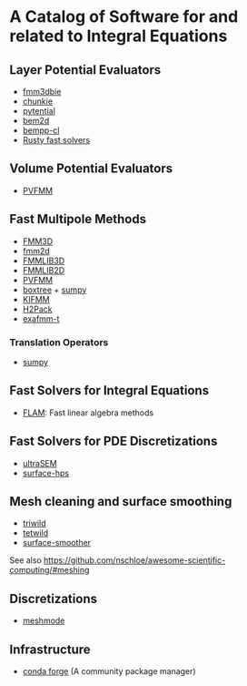 # A Catalog of Software for and related to Integral Equations

## Layer Potential Evaluators

- [fmm3dbie](https://github.com/fastalgorithms/fmm3dbie)
- [chunkie](https://github.com/fastalgorithms/chunkie)
- [pytential](https://github.com/inducer/pytential/)
- [bem2d](https://github.com/tbetcke/bem2d)
- [bempp-cl](https://bempp.com/)
- [Rusty fast solvers](https://github.com/rusty-fast-solvers)

## Volume Potential Evaluators

- [PVFMM](https://github.com/dmalhotra/pvfmm)

## Fast Multipole Methods

- [FMM3D](https://github.com/flatironinstitute/FMM3D)
- [fmm2d](https://github.com/flatironinstitute/fmm2d)
- [FMMLIB3D](https://github.com/zgimbutas/fmmlib3d)
- [FMMLIB2D](https://github.com/zgimbutas/fmmlib2d)
- [PVFMM](https://github.com/dmalhotra/pvfmm)
- [boxtree](https://github.com/inducer/boxtree/) + [sumpy](https://github.com/inducer/sumpy)
- [KIFMM](http://www.harperlangston.com/kifmm3d/documentation/index.html)
- [H2Pack](https://github.com/scalable-matrix/H2Pack)
- [exafmm-t](https://github.com/exafmm/exafmm-t)

### Translation Operators
- [sumpy](https://github.com/inducer/sumpy)

## Fast Solvers for Integral Equations
- [FLAM](https://github.com/klho/FLAM): Fast linear algebra methods

## Fast Solvers for PDE Discretizations
- [ultraSEM](https://github.com/danfortunato/ultraSEM)
- [surface-hps](https://github.com/danfortunato/surface-hps)

## Mesh cleaning and surface smoothing
- [triwild](https://github.com/wildmeshing/TriWild)
- [tetwild](https://github.com/Yixin-Hu/TetWild)
- [surface-smoother](https://github.com/fastalgorithms/smooth-surface/)

See also https://github.com/nschloe/awesome-scientific-computing/#meshing

## Discretizations

- [meshmode](https://github.com/inducer/meshmode)

## Infrastructure

- [conda forge](https://conda-forge.org/) (A community package manager)
